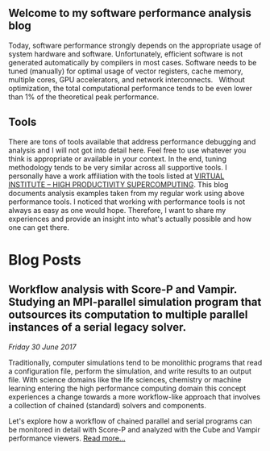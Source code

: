 ## Welcome to my software performance analysis blog
Today, software performance strongly depends on the appropriate usage of system hardware and software. 
Unfortunately, efficient software is not generated automatically by compilers in most cases.
Software needs to be tuned (manually) for optimal usage of vector registers, cache memory, multiple cores, GPU accelerators, and network interconnects.  
Without optimization, the total computational performance tends to be even lower than 1% of the theoretical peak performance.    

## Tools
There are tons of tools available that address performance debugging and analysis and I will not got into detail here.
Feel free to use whatever you think is appropriate or available in your context. 
In the end, tuning methodology tends to be very similar across all supportive tools.
I personally have a work affiliation with the tools listed at [VIRTUAL INSTITUTE – HIGH PRODUCTIVITY SUPERCOMPUTING](http://www.vi-hps.org).
This blog documents analysis examples taken from my regular work using above performance tools.
I noticed that working with performance tools is not always as easy as one would hope.
Therefore, I want to share my experiences and provide an insight into what's actually possible and how one can get there.

# Blog Posts

## Workflow analysis with Score-P and Vampir. Studying an MPI-parallel simulation program that outsources its computation to multiple parallel instances of a serial legacy solver.

_Friday 30 June 2017_

Traditionally, computer simulations tend to be monolithic programs that read a configuration file, perform the simulation, and write results to an output file.
With science domains like the life sciences, chemistry or machine learning entering the high performance computing domain this concept experiences a change towards a more workflow-like approach that involves a collection of chained (standard) solvers and components.    

Let's explore how a workflow of chained parallel and serial programs can be monitored in detail with Score-P and analyzed with the Cube and Vampir performance viewers. [Read more...](2017-06-29_ibis/main.md)
